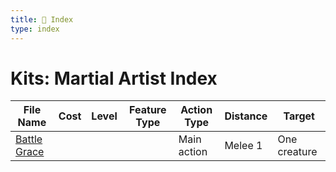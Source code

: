 ```yaml
---
title: 📑 Index
type: index
---
```


# Kits: Martial Artist Index

| File Name                         | Cost | Level | Feature Type | Action Type | Distance | Target       |
| --------------------------------- | ---- | ----- | ------------ | ----------- | -------- | ------------ |
| [Battle Grace](../Battle%20Grace) |      |       |              | Main action | Melee 1  | One creature |
